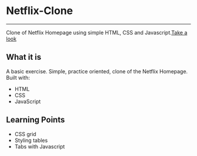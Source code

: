 # Netflix-Clone
***
Clone of Netflix Homepage using simple HTML, CSS and Javascript.[Take a look](saloni2101.github.io/Netflix-Clone/ "Netflix Homepage")
## What it is
A basic exercise. Simple, practice oriented, clone of the Netflix Homepage. Built with:
* HTML
* CSS
* JavaScript
## Learning Points
* CSS grid
* Styling tables
* Tabs with Javascript
